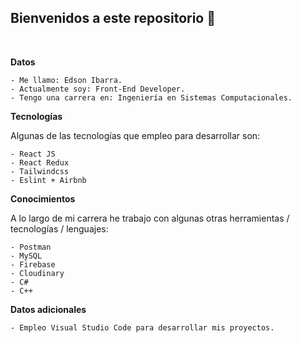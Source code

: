 ## Bienvenidos a este repositorio 👋

<br>

**Datos**

```
- Me llamo: Edson Ibarra.
- Actualmente soy: Front-End Developer.
- Tengo una carrera en: Ingeniería en Sistemas Computacionales.
```

**Tecnologías**

Algunas de las tecnologías que empleo para desarrollar son:

```
- React JS
- React Redux
- Tailwindcss
- Eslint + Airbnb
```

**Conocimientos**

A lo largo de mi carrera he trabajo con algunas otras herramientas / tecnologías / lenguajes:

```
- Postman
- MySQL
- Firebase
- Cloudinary
- C#
- C++
```

**Datos adicionales**

```
- Empleo Visual Studio Code para desarrollar mis proyectos.
```
